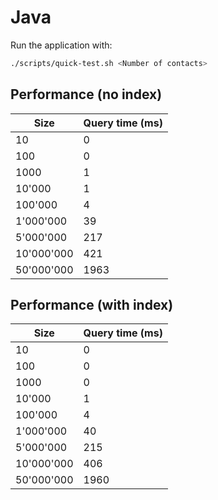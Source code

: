 # Java

Run the application with:

```bash
./scripts/quick-test.sh <Number of contacts>
```

## Performance (no index)

| Size       | Query time (ms) |
|------------|-----------------|
| 10         | 0               |
| 100        | 0               |
| 1000       | 1               |
| 10'000     | 1               |
| 100'000    | 4               |
| 1'000'000  | 39              |
| 5'000'000  | 217             |
| 10'000'000 | 421             |
| 50'000'000 | 1963            |

## Performance (with index)

| Size       | Query time (ms) |
|------------|-----------------|
| 10         | 0               |
| 100        | 0               |
| 1000       | 0               |
| 10'000     | 1               |
| 100'000    | 4               |
| 1'000'000  | 40              |
| 5'000'000  | 215             |
| 10'000'000 | 406             |
| 50'000'000 | 1960            |
